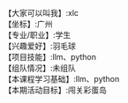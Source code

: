 【大家可以叫我】:xlc  
【坐标】:广州  
【专业/职业】:学生  
【兴趣爱好】:羽毛球  
【项目技能】:llm、python  
【组队情况】:未组队  
【本课程学习基础】:llm、python  
【本期活动目标】:闯关彩蛋岛  